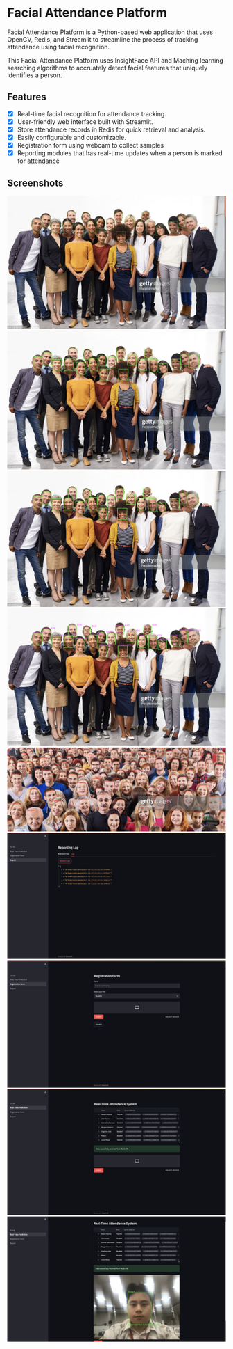 # Facial Attendance Platform

Facial Attendance Platform is a Python-based web application that uses OpenCV, Redis, and Streamlit to streamline the process of tracking attendance using facial recognition.

This Facial Attendance Platform uses InsightFace API and Maching learning searching algorithms to accruately detect facial features that uniquely identifies a person.

## Features

- [x] Real-time facial recognition for attendance tracking.
- [x] User-friendly web interface built with Streamlit.
- [x] Store attendance records in Redis for quick retrieval and analysis.
- [x] Easily configurable and customizable.
- [x] Registration form using webcam to collect samples
- [x] Reporting modules that has real-time updates when a person is marked for attendance  

## Screenshots

![Screenshot 1](screenshots/screenshot1.png)
![Screenshot 1](screenshots/screenshot2.png)
![Screenshot 1](screenshots/screenshot3.png)
![Screenshot 1](screenshots/screenshot4.png)
![Screenshot 1](screenshots/screenshot5.png)
![Screenshot 1](screenshots/screenshot6.png)
![Screenshot 1](screenshots/screenshot7.png)
![Screenshot 1](screenshots/screenshot8.png)
![Screenshot 1](screenshots/screenshot9.png)

